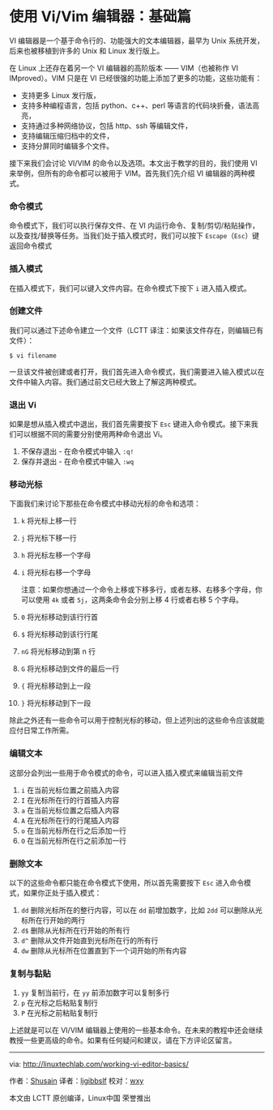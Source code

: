 使用 Vi/Vim 编辑器：基础篇
=========

VI 编辑器是一个基于命令行的、功能强大的文本编辑器，最早为 Unix 系统开发，后来也被移植到许多的 Unix 和 Linux 发行版上。

在 Linux 上还存在着另一个 VI 编辑器的高阶版本 —— VIM（也被称作 VI IMproved）。VIM 只是在 VI 已经很强的功能上添加了更多的功能，这些功能有：

 - 支持更多 Linux 发行版，
 - 支持多种编程语言，包括 python、c++、perl 等语言的代码块折叠，语法高亮，
 - 支持通过多种网络协议，包括 http、ssh 等编辑文件，
 - 支持编辑压缩归档中的文件，
 - 支持分屏同时编辑多个文件。

接下来我们会讨论 VI/VIM 的命令以及选项。本文出于教学的目的，我们使用 VI 来举例，但所有的命令都可以被用于 VIM。首先我们先介绍 VI 编辑器的两种模式。

### 命令模式

命令模式下，我们可以执行保存文件、在 VI 内运行命令、复制/剪切/粘贴操作，以及查找/替换等任务。当我们处于插入模式时，我们可以按下 `Escape`（`Esc`）键返回命令模式

### 插入模式

在插入模式下，我们可以键入文件内容。在命令模式下按下 `i` 进入插入模式。

### 创建文件

我们可以通过下述命令建立一个文件（LCTT 译注：如果该文件存在，则编辑已有文件）：

```
$ vi filename
```

一旦该文件被创建或者打开，我们首先进入命令模式，我们需要进入输入模式以在文件中输入内容。我们通过前文已经大致上了解这两种模式。

### 退出 Vi

如果是想从插入模式中退出，我们首先需要按下 `Esc` 键进入命令模式。接下来我们可以根据不同的需要分别使用两种命令退出 Vi。

1. 不保存退出 - 在命令模式中输入 `:q!`
2. 保存并退出 - 在命令模式中输入 `:wq`

### 移动光标

下面我们来讨论下那些在命令模式中移动光标的命令和选项： 

1. `k` 将光标上移一行
2. `j` 将光标下移一行
3. `h` 将光标左移一个字母 
4. `i` 将光标右移一个字母

	注意：如果你想通过一个命令上移或下移多行，或者左移、右移多个字母，你可以使用 `4k` 或者 `5j`，这两条命令会分别上移 4 行或者右移 5 个字母。
1. `0` 将光标移动到该行行首 
2. `$` 将光标移动到该行行尾
3. `nG` 将光标移动到第 n 行
4. `G` 将光标移动到文件的最后一行
5. `{` 将光标移动到上一段
6. `}` 将光标移动到下一段

除此之外还有一些命令可以用于控制光标的移动，但上述列出的这些命令应该就能应付日常工作所需。

### 编辑文本

这部分会列出一些用于命令模式的命令，可以进入插入模式来编辑当前文件
   

1. `i` 在当前光标位置之前插入内容
2. `I` 在光标所在行的行首插入内容
3. `a` 在当前光标位置之后插入内容
4. `A` 在光标所在行的行尾插入内容
5. `o` 在当前光标所在行之后添加一行
6. `O` 在当前光标所在行之前添加一行


### 删除文本


以下的这些命令都只能在命令模式下使用，所以首先需要按下 `Esc` 进入命令模式，如果你正处于插入模式：

1. `dd` 删除光标所在的整行内容，可以在 `dd` 前增加数字，比如 `2dd` 可以删除从光标所在行开始的两行
2. `d$` 删除从光标所在行开始的所有行
3. `d^` 删除从文件开始直到光标所在行的所有行
4. `dw` 删除从光标所在位置直到下一个词开始的所有内容

### 复制与黏贴

1. `yy` 复制当前行，在 `yy` 前添加数字可以复制多行
2. `p` 在光标之后粘贴复制行
3. `P` 在光标之前粘贴复制行

上述就是可以在 VI/VIM 编辑器上使用的一些基本命令。在未来的教程中还会继续教授一些更高级的命令。如果有任何疑问和建议，请在下方评论区留言。

---------
via: http://linuxtechlab.com/working-vi-editor-basics/

作者：[Shusain][a]
译者：[ljgibbslf](https://github.com/ljgibbslf)
校对：[wxy](https://github.com/wxy)

本文由 LCTT 原创编译，Linux中国 荣誉推出

[a]: http://linuxtechlab.com/author/shsuain/
